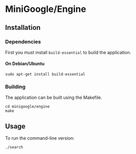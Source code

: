 # MiniGoogle/Engine
## Installation

### Dependencies
First you must install `build-essential` to build the application.
#### On Debian/Ubuntu 
```
sudo apt-get install build-essential
```
### Building
The application can be built using the Makefile.
```
cd minigoogle/engine
make
```
## Usage
To run the command-line version:
```
./search
```
